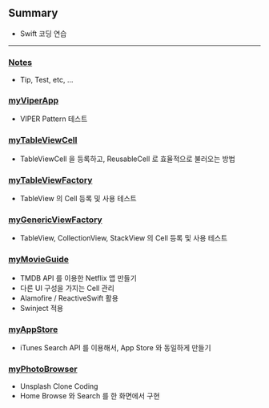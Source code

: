 ## Summary
* Swift 코딩 연습
--------

### [Notes](https://github.com/taitty/SwiftPractice/tree/master/Notes)
* Tip, Test, etc, ...

### [myViperApp](https://github.com/taitty/SwiftPractice/tree/master/myViperApp)
* VIPER Pattern 테스트

### [myTableViewCell](https://github.com/taitty/SwiftPractice/tree/master/myTableViewCell)
* TableViewCell 을 등록하고, ReusableCell 로 효율적으로 불러오는 방법

### [myTableViewFactory](https://github.com/taitty/SwiftPractice/tree/master/myTableViewFactory)
* TableView 의 Cell 등록 및 사용 테스트

### [myGenericViewFactory](https://github.com/taitty/SwiftPractice/tree/master/myGenericViewFactory)
* TableView, CollectionView, StackView 의 Cell 등록 및 사용 테스트

### [myMovieGuide](https://github.com/taitty/SwiftPractice/tree/master/myMovieGuide)
* TMDB API 를 이용한 Netflix 앱 만들기
* 다른 UI 구성을 가지는 Cell 관리
* Alamofire / ReactiveSwift 활용
* Swinject 적용

### [myAppStore](https://github.com/taitty/SwiftPractice/tree/master/myAppStore)
* iTunes Search API 를 이용해서, App Store 와 동일하게 만들기

### [myPhotoBrowser](https://github.com/taitty/SwiftPractice/tree/master/myPhotoBrowser)
* Unsplash Clone Coding
* Home Browse 와 Search 를 한 화면에서 구현
